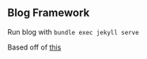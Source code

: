 ## Blog Framework

Run blog with `bundle exec jekyll serve`  

Based off of [this](https://github.com/jekyller/jasper)


